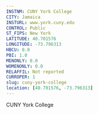 ```yaml
---
INSTNM: CUNY York College
CITY: Jamaica
INSTURL: www.york.cuny.edu
CONTROL: Public
ST_FIPS: New York
LATITUDE: 40.701576
LONGITUDE: -73.796313
HBCU: 0.0
PBI: 1.0
MENONLY: 0.0
WOMENONLY: 0.0
RELAFFIL: Not reported
CURROPER: 1
slug: cuny-york-college
location: [40.701576, -73.796313]
---
```

CUNY York College